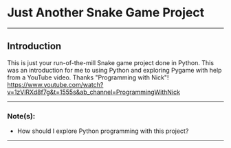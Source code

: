 # Just Another Snake Game Project
___

## Introduction
This is just your run-of-the-mill Snake game project done in Python.  This was an introduction for me to using Python and exploring Pygame with help from a YouTube video.  Thanks "Programming with Nick"!
https://www.youtube.com/watch?v=1zVlRXd8f7g&t=1555s&ab_channel=ProgrammingWithNick
___

### Note(s):
+ How should I explore Python programming with this project?
___
